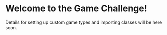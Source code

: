 <h1>Welcome to the Game Challenge!</h1>
<p>Details for setting up custom game types and importing classes will be here soon.</p>

